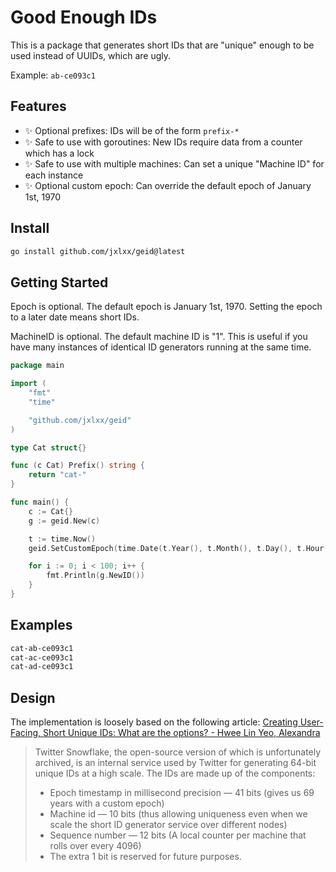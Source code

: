 # Good Enough IDs

This is a package that generates short IDs that are "unique" enough to be used instead of UUIDs, which are ugly.

Example: `ab-ce093c1`

## Features

- :sparkles: Optional prefixes: IDs will be of the form `prefix-*`
- :sparkles: Safe to use with goroutines: New IDs require data from a counter which has a lock
- :sparkles: Safe to use with multiple machines: Can set a unique "Machine ID" for each instance
- :sparkles: Optional custom epoch: Can override the default epoch of January 1st, 1970

## Install

```sh
go install github.com/jxlxx/geid@latest
```

## Getting Started

Epoch is optional. The default epoch is January 1st, 1970. Setting the epoch to a later date means short IDs.

MachineID is optional. The default machine ID is "1". This is useful if you have many instances of identical
ID generators running at the same time.

```go
package main

import (
	"fmt"
	"time"

	"github.com/jxlxx/geid"
)

type Cat struct{}

func (c Cat) Prefix() string {
	return "cat-"
}

func main() {
	c := Cat{}
	g := geid.New(c)

	t := time.Now()
	geid.SetCustomEpoch(time.Date(t.Year(), t.Month(), t.Day(), t.Hour(), t.Minute(), t.Second(), t.Nanosecond(), time.UTC))

	for i := 0; i < 100; i++ {
		fmt.Println(g.NewID())
	}
}
```

## Examples

```sh
cat-ab-ce093c1
cat-ac-ce093c1
cat-ad-ce093c1
```

## Design

The implementation is loosely based on the following article: [Creating User-Facing, Short Unique IDs: What are the options? - Hwee Lin Yeo, Alexandra](https://medium.com/teamocard/creating-user-facing-short-unique-id-ids-what-are-the-options-464a19283d98)

> Twitter Snowflake, the open-source version of which is unfortunately archived, is an internal service used by Twitter for generating 64-bit unique IDs at a high scale. The IDs are made up of the components:
> - Epoch timestamp in millisecond precision — 41 bits (gives us 69 years with a custom epoch)
> - Machine id — 10 bits (thus allowing uniqueness even when we scale the short ID generator service over different nodes)
> - Sequence number — 12 bits (A local counter per machine that rolls over every 4096)
> - The extra 1 bit is reserved for future purposes.

